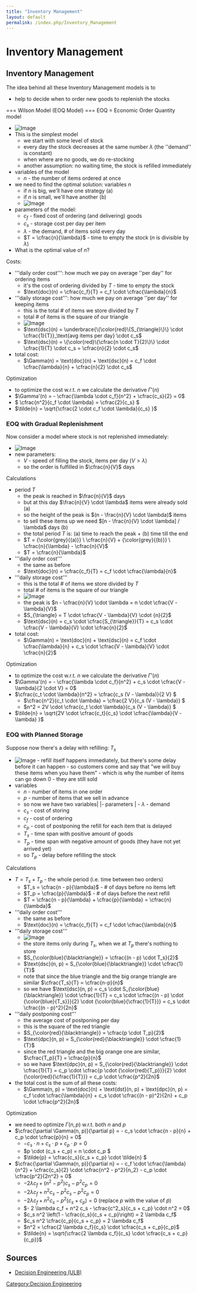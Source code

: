 ```yaml
---
title: "Inventory Management"
layout: default
permalink: /index.php/Inventory_Management
---
```


# Inventory Management

## Inventory Management
The idea behind all these Inventory Management models is to 
- help to decide when to order new goods to replenish the stocks 


=== Wilson Model (EOQ Model) === 
EOQ = Economic Order Quantity model
- <img src="https://raw.github.com/alexeygrigorev/wiki-figures/master/ulb/de/im/em-basic-eoq.png" alt="Image">
- This is the simplest model
  - we start with some level of stock
  - every day the stock decreases at the same number $\lambda$ (the ''demand'' is constant)
  - when where are no goods, we do re-stocking
  - another assumption: no waiting time, the stock is refilled immediately 
- variables of the model
  - $n$ - the number of items ordered at once 
- we need to find the optimal solution: variables $n$
  - if $n$ is big, we'll have one strategy (a)
  - if $n$ is small, we'll have another (b)
  - <img src="https://raw.github.com/alexeygrigorev/wiki-figures/master/ulb/de/im/em-basic-eoq-var.png" alt="Image">
- parameters of the model:
  - $c_f$ - fixed cost of ordering (and delivering) goods 
  - $c_s$ - storage cost per day per item 
  - $\lambda$ - the demand, # of items sold every day
  - $T = \cfrac{n}{\lambda}$ - time to empty the stock ($n$ is divisible by $\lambda$)
- What is the optimal value of $n$? 


Costs:
- '''daily order cost''': how much we pay on average ''per day'' for ordering items
  - it's the cost of ordering divided by $T$ - time to empty the stock
  - $\text{doc}(n) = \cfrac{c_f}{T} = c_f \cdot \cfrac{\lambda}{n}$
- '''daily storage cost''': how much we pay on average ''per day'' for keeping items
  - this is the total # of items we store divided by $T$
  - total # of items is the square of our triangle 
  - <img src="https://raw.github.com/alexeygrigorev/wiki-figures/master/ulb/de/im/em-basic-eoq-dailycos.png" alt="Image">
  - $\text{dsc}(n) = \underbrace{\{\color{red}\{S_{\triangle}\}\} \cdot \cfrac{1}{T}}_\text{avg items per day} \cdot c_s$
  - $\text{dsc}(n) = \{\color{red}\{\cfrac{n \cdot T}{2}\}\} \cdot \cfrac{1}{T} \cdot c_s = \cfrac{n}{2} \cdot c_s$
- total cost:
  - $\Gamma(n) = \text{doc}(n) + \text{dsc}(n) = c_f \cdot \cfrac{\lambda}{n} + \cfrac{n}{2} \cdot c_s$


Optimization 
- to optimize the cost w.r.t. $n$ we calculate the derivative $\Gamma'(n)$
- $\Gamma'(n) = - \cfrac{\lambda \cdot c_f}{n^2} + \cfrac{c_s}{2} = 0$
- $ \cfrac{n^2}{c_f \cdot \lambda} = \cfrac{2}{c_s} $
- $\tilde{n} = \sqrt{\cfrac{2 \cdot c_f \cdot \lambda}{c_s} }$



### EOQ with Gradual Replenishment
Now consider a model where stock is not replenished immediately:
- <img src="https://raw.github.com/alexeygrigorev/wiki-figures/master/ulb/de/im/em-grad.png" alt="Image">
- new parameters:
  - $V$ - speed of filling the stock, items per day ($V > \lambda$)
  - so the order is fulfilled in $\cfrac{n}{V}$ days

Calculations
- period $T$
  - the peak is reached in $\frac{n}{V}$ days
  - but at this day $\frac{n}{V} \cdot \lambda$ items were already sold (a)
  - so the height of the peak is $(n - \frac{n}{V} \cdot \lambda)$ items 
  - to sell these items up we need $[n - \frac{n}{V} \cdot \lambda] / \lambda$ days (b)
  - the total period $T$ is: (a) time to reach the peak + (b) time till the end
  - $T = {\color{grey}{(a)}} \ \cfrac{n}{V} +  {\color{grey}{(b)}} \  \cfrac{n}{\lambda} - \cfrac{n}{V}$
  - $T = \cfrac{n}{\lambda}$
- '''daily order cost'''
  - the same as before
  - $\text{doc}(n) = \cfrac{c_f}{T} = c_f \cdot \cfrac{\lambda}{n}$
- '''daily storage cost'''
  - this is the total # of items we store divided by $T$
  - total # of items is the square of our triangle 
  - <img src="https://raw.github.com/alexeygrigorev/wiki-figures/master/ulb/de/im/em-basic-stcost.png" alt="Image">
  - the peak is $n - \cfrac{n}{V} \cdot \lambda = n \cdot \cfrac{V - \lambda}{V}$
  - $S_{\triangle} = T \cdot \cfrac{V - \lambda}{V} \cdot {n}{2}$
  - $\text{dsc}(n) = c_s \cdot \cfrac{S_{\triangle}}{T} = c_s \cdot \cfrac{V - \lambda}{V} \cdot \cfrac{n}{2}$
- total cost:
  - $\Gamma(n) = \text{doc}(n) + \text{dsc}(n) = c_f \cdot \cfrac{\lambda}{n} + c_s \cdot \cfrac{V - \lambda}{V} \cdot \cfrac{n}{2}$


Optimization
- to optimize the cost w.r.t. $n$ we calculate the derivative $\Gamma'(n)$
- $\Gamma'(n) = - \cfrac{\lambda \cdot c_f}{n^2} + c_s \cdot \cfrac{V - \lambda}{2 \cdot V} = 0$
- $\cfrac{c_t \cdot \lambda}{n^2} = \cfrac{c_s (V - \lambda)}{2 V} $
  - $\cfrac{n^2}{c_t \cdot \lambda} = \cfrac{2 V}{c_s (V - \lambda)} $
  - $n^2 = 2V \cdot \cfrac{c_t \cdot \lambda}{c_s (V - \lambda)} $
- $\tilde{n} = \sqrt{2V \cdot \cfrac{c_t}{c_s} \cdot \cfrac{\lambda}{V - \lambda} }$


### EOQ with Planned Storage
Suppose now there's a delay with refilling: $T_s$
- <img src="https://raw.github.com/alexeygrigorev/wiki-figures/master/ulb/de/im/em-plst.png" alt="Image">
  - refill itself happens immediately, but there's some delay before it can happen 
  - so customers come and say that "we will buy these items when you have them" 
  - which is why the number of items can go down 0 - they are still sold
- variables
  - $n$ - number of items in one order
  - $p$ - number of items that we sell in advance 
  - so now we have two variables|   |- parameters  |  - $\lambda$ - demand
  - $c_s$ - cost of storing
  - $c_f$ - cost of ordering
  - $c_p$ - cost of postponing the refill for each item that is delayed
  - $T_s$ - time span with positive amount of goods
  - $T_p$ - time span with negative amount of goods (they have not yet arrived yet)
  - so $T_p$ - delay before refilling the stock


Calculations 
- $T = T_s + T_p$ - the whole period (i.e. time between two orders)
  - $T_s = \cfrac{n - p}{\lambda}$ - # of days before no items left
  - $T_p = \cfrac{p}{\lambda}$ - # of days before the next refill
  - $T = \cfrac{n - p}{\lambda} + \cfrac{p}{\lambda} = \cfrac{n}{\lambda}$
- '''daily order cost'''
  - the same as before
  - $\text{doc}(n) = \cfrac{c_f}{T} = c_f \cdot \cfrac{\lambda}{n}$
- '''daily storage cost'''
  - <img src="https://raw.github.com/alexeygrigorev/wiki-figures/master/ulb/de/im/em-plst-sim-triangles.png" alt="Image">
  - the store items only during $T_s$, when we at $T_p$ there's nothing to store
  - $S_{\color{blue}{\blacktriangle}} = \cfrac{(n - p) \cdot T_s}{2}$ 
  - $\text{dsc}(n, p) = S_{\color{blue}{\blacktriangle}} \cdot \cfrac{1}{T}$
  - note that since the blue triangle and the big orange triangle are similar $\cfrac{T_s}{T} = \cfrac{n-p}{n}$
  - so we have $\text{dsc}(n, p) = c_s \cdot S_{\color{blue}{\blacktriangle}} \cdot \cfrac{1}{T} = c_s \cdot \cfrac{(n - p) \cdot {\color{blue}{T_s}}}{2} \cdot {\color{blue}{\cfrac{1}{T}}} = c_s \cdot \cfrac{(n - p)^2}{2n}$
- '''daily postponing cost'''
  - the average cost of postponing per day 
  - this is the square of the red triangle
  - $S_{\color{red}{\blacktriangle}} = \cfrac{p \cdot T_p}{2}$
  - $\text{dpc}(n, p) = S_{\color{red}{\blacktriangle}} \cdot \cfrac{1}{T}$
  - since the red triangle and the big orange one are similar, $\cfrac{T_p}{T} = \cfrac{p}{n}$
  - so we have $\text{dpc}(n, p) = S_{\color{red}{\blacktriangle}} \cdot \cfrac{1}{T} = c_p \cdot \cfrac{p \cdot {\color{red}{T_p}}}{2} \cdot {\color{red}{\cfrac{1}{T}}} = c_p \cdot \cfrac{p^2}{2n}$
- the total cost is the sum of all these costs:
  - $\Gamma(n, p) = \text{doc}(n) + \text{dst}(n, p) + \text{dpc}(n, p) = c_f \cdot \cfrac{\lambda}{n} + c_s \cdot \cfrac{(n - p)^2}{2n} + c_p \cdot \cfrac{p^2}{2n}$


Optimization 
- we need to optimize $\Gamma(n, p)$ w.r.t. both $n$ and $p$
- $\cfrac{\partial \Gamma(n, p)}{\partial p} = - c_s \cdot \cfrac{n - p}{n} + c_p \cdot \cfrac{p}{n} = 0$
  - $-c_s \cdot n + c_s \cdot p + c_p \cdot p = 0$
  - $p \cdot (c_s + c_p) = n \cdot c_p $
  - $\tilde{p} = \cfrac{c_s}{c_s + c_p} \cdot \tilde{n} $
- $\cfrac{\partial \Gamma(n, p)}{\partial n} = - c_f \cdot \cfrac{\lambda}{n^2} + \cfrac{c_s}{2} \cdot \cfrac{n^2 - p^2}{n_2} - c_p \cdot \cfrac{p^2}{2n^2} = 0$
  - $- 2 \lambda c_f + (n^2 - p^2) c_s - p^2 c_p = 0$
  - $- 2 \lambda c_f + n^2 c_s - p^2 c_s - p^2 c_p = 0$
  - $- 2 \lambda c_f + n^2 c_s - p^2 (c_s + c_p) = 0$ (replace $p$ with the value of $\tilde{p}$)
  - $- 2 \lambda c_f + n^2 c_s - \cfrac{c^2_s}{c_s + c_p} \cdot n^2 = 0$
  - $c_s n^2 \left(1 - \cfrac{c_s}{c_s + c_p}\right) = 2 \lambda c_f$
  - $c_s n^2 \cfrac{c_p}{c_s + c_p} = 2 \lambda c_f$
  - $n^2 = \cfrac{2 \lambda c_f}{c_s} \cdot  \cfrac{c_s + c_p}{c_p}$
  - $\tilde{n} = \sqrt{\cfrac{2 \lambda c_f}{c_s} \cdot  \cfrac{c_s + c_p}{c_p}}$



## Sources
- [Decision Engineering (ULB)](Decision_Engineering_(ULB))

[Category:Decision Engineering](Category_Decision_Engineering)